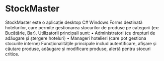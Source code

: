 # StockMaster

StockMaster este o aplicație desktop C# Windows Forms destinată hotelurilor, care permite gestionarea stocurilor de produse pe categorii (ex: Bucătărie, Bar).
 Utilizatorii principali sunt:
•	Administratori (cu drepturi de adăugare și ștergere hoteluri)
•	Manageri hotelieri (care pot gestiona stocurile interne)
Funcționalitățile principale includ autentificare, afișare și căutare produse, adăugare și modificare produse, alertă pentru stocuri critice.
